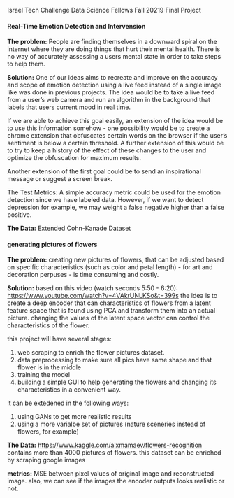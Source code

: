 Israel Tech Challenge Data Science Fellows Fall 20219 Final Project 
 
 #### Real-Time Emotion Detection and Intervension
**The problem:** People are finding themselves in a downward spiral on the internet where they are doing things that hurt their mental health. There is no way of accurately assessing a users mental state in order to take steps to help them.

**Solution:** One of our ideas aims to recreate and improve on the accuracy and scope of emotion detection using a live feed instead of a single image like was done in previous projects. The idea would be to take a live feed from a user’s web camera and run an algorithm in the background that labels that users current mood in real time. 

If we are able to achieve this goal easily, an extension of the idea would be to use this information somehow - one possibility would be to create a chrome extension that obfuscates certain words on the browser if the user’s sentiment is below a certain threshold. A further extension of this would be to try to keep a history of the effect of these changes to the user and optimize the obfuscation for maximum results. 

Another extension of the first goal could be to send an inspirational message or suggest a screen break.

The Test Metrics: A simple accuracy metric could be used for the emotion detection since we have labeled data. However, if we want to detect depression for example, we may weight a false negative higher than a false positive. 

**The Data:** Extended Cohn-Kanade Dataset 
 
 
 #### generating pictures of flowers
**The problem:** creating new pictures of flowers, that can be adjusted based on specific characteristics (such as color and petal length) - for art and decoration perpuses - is time consuming and costly.

**Solution:** based on this video (watch seconds 5:50 - 6:20): https://www.youtube.com/watch?v=4VAkrUNLKSo&t=399s
the idea is to create a deep encoder that can characteristics of flowers from a latent feature space that is found using PCA and transform
them into an actual picture. changing the values of the latent space vector can control the characteristics of the flower. 

this project will have several stages:
 1. web scraping to enrich the flower pictures dataset.
 2. data preprocessing to make sure all pics have same shape and that flower is in the middle
 3. training the model
 4. building a simple GUI to help generating the flowers and changing its characteristics in a convenient way.

it can be extedened in the following ways:
1. using GANs to get more realistic results
2. using a more varialbe set of pictures (nature sceneries instead of flowers, for example)

**The Data:** https://www.kaggle.com/alxmamaev/flowers-recognition contains more than 4000 pictures of flowers. this dataset can be enriched by scraping google images

**metrics:** MSE between pixel values of original image and reconstructed image. also, we can see if the images the encoder outputs looks
realistic or not. 



